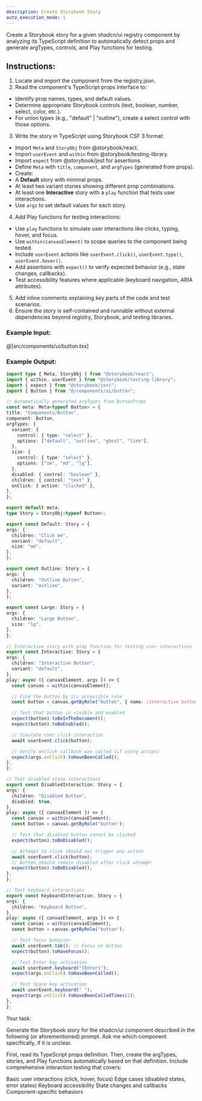 ```yaml
---
description: Create Storybook Story
auto_execution_mode: 1
---
```


Create a Storybook story for a given shadcn/ui registry component by analyzing its TypeScript definition to automatically detect props and generate argTypes, controls, and Play functions for testing.

## Instructions:

1. Locate and import the component from the registry.json.
2. Read the component's TypeScript props interface to:

- Identify prop names, types, and default values.
- Determine appropriate Storybook controls (text, boolean, number, select, color, etc.).
- For union types (e.g., "default" | "outline"), create a select control with those options.

3. Write the story in TypeScript using Storybook CSF 3 format:

- Import `Meta` and `StoryObj` from @storybook/react.
- Import `userEvent` and `within` from @storybook/testing-library.
- Import `expect` from @storybook/jest for assertions.
- Define `Meta` with `title`, `component`, and `argTypes` (generated from props).
- Create:
- A **Default** story with minimal props.
- At least two variant stories showing different prop combinations.
- At least one **Interactive** story with a `play` function that tests user interactions.
- Use `args` to set default values for each story.

4. Add Play functions for testing interactions:

- Use `play` functions to simulate user interactions like clicks, typing, hover, and focus.
- Use `within(canvasElement)` to scope queries to the component being tested.
- Include `userEvent` actions like `userEvent.click()`, `userEvent.type()`, `userEvent.hover()`.
- Add assertions with `expect()` to verify expected behavior (e.g., state changes, callbacks).
- Test accessibility features where applicable (keyboard navigation, ARIA attributes).

5. Add inline comments explaining key parts of the code and test scenarios.
6. Ensure the story is self-contained and runnable without external dependencies beyond registry, Storybook, and testing libraries.

### Example Input:

@[src/components/ui/button.tsx]

### Example Output:

```typescript
import type { Meta, StoryObj } from "@storybook/react";
import { within, userEvent } from "@storybook/testing-library";
import { expect } from "@storybook/jest";
import { Button } from "@/components/ui/button";

// Automatically generated argTypes from ButtonProps
const meta: Meta<typeof Button> = {
title: "Components/Button",
component: Button,
argTypes: {
  variant: {
    control: { type: "select" },
    options: ["default", "outline", "ghost", "link"],
  },
  size: {
    control: { type: "select" },
    options: ["sm", "md", "lg"],
  },
  disabled: { control: "boolean" },
  children: { control: "text" },
  onClick: { action: "clicked" },
},
};

export default meta;
type Story = StoryObj<typeof Button>;

export const Default: Story = {
args: {
  children: "Click me",
  variant: "default",
  size: "md",
},
};

export const Outline: Story = {
args: {
  children: "Outline Button",
  variant: "outline",
},
};

export const Large: Story = {
args: {
  children: "Large Button",
  size: "lg",
},
};

// Interactive story with play function for testing user interactions
export const Interactive: Story = {
args: {
  children: "Interactive Button",
  variant: "default",
},
play: async ({ canvasElement, args }) => {
  const canvas = within(canvasElement);

  // Find the button by its accessible role
  const button = canvas.getByRole("button", { name: /interactive button/i });

  // Test that button is visible and enabled
  expect(button).toBeInTheDocument();
  expect(button).toBeEnabled();

  // Simulate user click interaction
  await userEvent.click(button);

  // Verify onClick callback was called (if using action)
  expect(args.onClick).toHaveBeenCalled();
},
};

// Test disabled state interactions
export const DisabledInteraction: Story = {
args: {
  children: "Disabled Button",
  disabled: true,
},
play: async ({ canvasElement }) => {
  const canvas = within(canvasElement);
  const button = canvas.getByRole("button");

  // Test that disabled button cannot be clicked
  expect(button).toBeDisabled();

  // Attempt to click should not trigger any action
  await userEvent.click(button);
  // Button should remain disabled after click attempt
  expect(button).toBeDisabled();
},
};

// Test keyboard interactions
export const KeyboardInteraction: Story = {
args: {
  children: "Keyboard Button",
},
play: async ({ canvasElement, args }) => {
  const canvas = within(canvasElement);
  const button = canvas.getByRole("button");

  // Test focus behavior
  await userEvent.tab(); // Focus on button
  expect(button).toHaveFocus();

  // Test Enter key activation
  await userEvent.keyboard("{Enter}");
  expect(args.onClick).toHaveBeenCalled();

  // Test Space key activation
  await userEvent.keyboard(" ");
  expect(args.onClick).toHaveBeenCalledTimes(2);
},
};
```

Your task:

Generate the Storybook story for the shadcn/ui component described in the following (or aforementioned) prompt. Ask me which component specifically, if it is unclear.

First, read its TypeScript props definition. Then, create the argTypes, stories, and Play functions automatically based on that definition. Include comprehensive interaction testing that covers:

Basic user interactions (click, hover, focus)
Edge cases (disabled states, error states)
Keyboard accessibility
State changes and callbacks
Component-specific behaviors